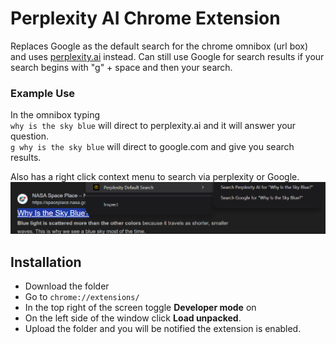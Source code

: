 # Perplexity AI Chrome Extension

Replaces Google as the default search for the chrome omnibox (url box) and uses [perplexity.ai](https://www.perplexity.ai/) instead.
Can still use Google for search results if your search begins with "g" + space and then your search.

### Example Use

In the omnibox typing  
`why is the sky blue` will direct to perplexity.ai and it will answer your question.  
`g why is the sky blue` will direct to google.com and give you search results.

Also has a right click context menu to search via perplexity or Google.
![right click menu](images/right-click-menu.png)

## Installation

- Download the folder
- Go to `chrome://extensions/`
- In the top right of the screen toggle **Developer mode** on
- On the left side of the window click **Load unpacked**.
- Upload the folder and you will be notified the extension is enabled.
